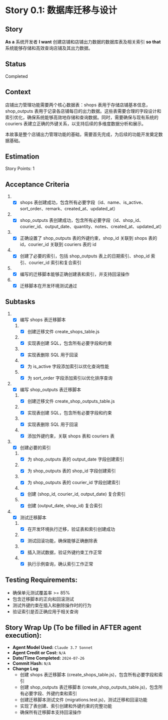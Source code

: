 # Story 0.1: 数据库迁移与设计

## Story

**As a** 系统开发者
**I want** 创建店铺和店铺出力数据的数据库表及相关索引
**so that** 系统能够存储和高效查询店铺及其出力数据。

## Status

Completed

## Context

店铺出力管理功能需要两个核心数据表：shops 表用于存储店铺基本信息，shop_outputs 表用于记录各店铺每日的出力数据。这些表需要合理的字段设计和索引优化，确保系统能够高效地存储和查询数据。同时，需要确保与现有系统的 couriers 表建立正确的外键关系，以支持后续的多维度数据分析和展示。

本故事是整个店铺出力管理功能的基础，需要首先完成，为后续的功能开发奠定数据基础。

## Estimation

Story Points: 1

## Acceptance Criteria

1. - [x] shops 表创建成功，包含所有必要字段（id、name、is_active、sort_order、remark、created_at、updated_at）
2. - [x] shop_outputs 表创建成功，包含所有必要字段（id、shop_id、courier_id、output_date、quantity、notes、created_at、updated_at）
3. - [x] 正确设置了 shop_outputs 表的外键约束，shop_id 关联到 shops 表的 id，courier_id 关联到 couriers 表的 id
4. - [x] 创建了必要的索引，包括 shop_outputs 表上的日期索引、shop_id 索引、courier_id 索引和复合索引
5. - [x] 编写的迁移脚本能够正确创建表和索引，并支持回滚操作
6. - [x] 迁移脚本在开发环境测试通过

## Subtasks

1. - [x] 编写 shops 表迁移脚本
   1. - [x] 创建迁移文件 create_shops_table.js
   2. - [x] 实现表创建 SQL，包含所有必要字段和约束
   3. - [x] 实现表删除 SQL 用于回滚
   4. - [x] 为 is_active 字段添加索引以优化查询性能
   5. - [x] 为 sort_order 字段添加索引以优化排序查询
2. - [x] 编写 shop_outputs 表迁移脚本
   1. - [x] 创建迁移文件 create_shop_outputs_table.js
   2. - [x] 实现表创建 SQL，包含所有必要字段和约束
   3. - [x] 实现表删除 SQL 用于回滚
   4. - [x] 添加外键约束，关联 shops 表和 couriers 表
3. - [x] 创建必要的索引
   1. - [x] 为 shop_outputs 表的 output_date 字段创建索引
   2. - [x] 为 shop_outputs 表的 shop_id 字段创建索引
   3. - [x] 为 shop_outputs 表的 courier_id 字段创建索引
   4. - [x] 创建 (shop_id, courier_id, output_date) 复合索引
   5. - [x] 创建 (output_date, shop_id) 复合索引
4. - [x] 测试迁移脚本
   1. - [x] 在开发环境执行迁移，验证表和索引创建成功
   2. - [x] 测试回滚功能，确保能够正确删除表
   3. - [x] 插入测试数据，验证外键约束工作正常
   4. - [x] 执行示例查询，确认索引工作正常

## Testing Requirements:

- 确保单元测试覆盖率 >= 85%
- 包含迁移脚本的正向和回滚测试
- 测试外键约束在插入和删除操作时的行为
- 验证索引是否正确应用于相关查询

## Story Wrap Up (To be filled in AFTER agent execution):

- **Agent Model Used:** `Claude 3.7 Sonnet`
- **Agent Credit or Cost:** `N/A`
- **Date/Time Completed:** `2024-07-26`
- **Commit Hash:** `N/A`
- **Change Log**
  - 创建 shops 表迁移脚本 (create_shops_table.js)，包含所有必要字段和索引
  - 创建 shop_outputs 表迁移脚本 (create_shop_outputs_table.js)，包含所有必要字段、外键约束和索引
  - 创建迁移脚本测试文件 (migrations.test.js)，测试迁移和回滚功能
  - 实现了表创建、索引创建和外键约束的完整功能
  - 确保所有迁移脚本支持回滚操作
